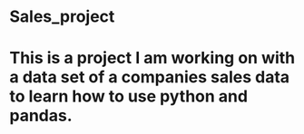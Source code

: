 # Sales_project
# This is a project I am working on with a data set of a companies sales data to learn how to use python and pandas.
